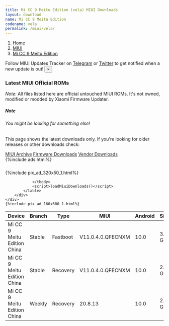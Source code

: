 ```yaml
---
title: Mi CC 9 Meitu Edition (vela) MIUI Downloads
layout: download
name: Mi CC 9 Meitu Edition
codename: vela
permalink: /miui/vela/
---
```

<nav aria-label="breadcrumb">
    <ol class="breadcrumb">
        <li class="breadcrumb-item"><a href="/">Home</a></li>
        <li class="breadcrumb-item"><a href="/miui/">MIUI</a></li>
        <li class="breadcrumb-item active" aria-current="page"><a href="/miui/vela/">Mi CC 9 Meitu Edition</a></li>
    </ol>
</nav>
<div class="alert alert-primary alert-dismissible fade show" role="alert">
    Follow MIUI Updates Tracker on <a href="https://t.me/MIUIUpdatesTracker" class="alert-link">Telegram</a>
     or <a href="https://twitter.com/MiFwUpdater" class="alert-link">Twitter</a> to get notified when a new update is out!
    <button type="button" class="close" data-dismiss="alert" aria-label="Close">
        <span aria-hidden="true">&times;</span>
    </button>
</div>

### Latest MIUI Official ROMs
*Note*: All files listed here are official untouched MIUI ROMs. It's not owned, modified or modded by Xiaomi Firmware Updater.
<div class="card">
  <div class="card-body">
    <h5 class="card-title">Note</h5>
    <h6 class="card-subtitle mb-2 text-muted">You might be looking for something else!</h6>
    <p class="card-text">This page shows the latest downloads only.
     If you're looking for older releases or other downloads check:</p>
    <a href="/archive/miui/vela/" class="card-link">MIUI Archive</a>
    <a href="/firmware/vela/" class="card-link">Firmware Downloads</a>
    <a href="/vendor/vela/" class="card-link">Vendor Downloads</a>
  </div>
</div>
{%include ads.html%}
<div class="row justify-content-center">
    <div class="col-10">
        <div class="table-responsive-md" style="margin-top: 25px;">
            {%include pix_ad_320x50_1.html%}
            <table id="miui" class="display dt-responsive nowrap compact table table-striped table-hover table-sm">
                <thead class="thead-dark">
                    <tr>
                        <th data-ref="device">Device</th>
                        <th data-ref="branch">Branch</th>
                        <th data-ref="type">Type</th>
                        <th data-ref="miui">MIUI</th>
                        <th data-ref="android">Android</th>
                        <th data-ref="size">Size</th>
                        <th data-ref="size">Date</th>
                        <th data-ref="link">Link</th>
                    </tr>
                </thead>
                <tbody>
                <tr><td>Mi CC 9 Meitu Edition China</td><td>Stable</td><td>Fastboot</td><td>V11.0.4.0.QFECNXM</td><td>10.0</td><td>3.6 GB</td><td>2020-05-17</td><td><a href="/miui/vela/stable/V11.0.4.0.QFECNXM/">Download</a></td></tr>
<tr><td>Mi CC 9 Meitu Edition China</td><td>Stable</td><td>Recovery</td><td>V11.0.4.0.QFECNXM</td><td>10.0</td><td>2.5 GB</td><td>2020-05-28</td><td><a href="/miui/vela/stable/V11.0.4.0.QFECNXM/">Download</a></td></tr>
<tr><td>Mi CC 9 Meitu Edition China</td><td>Weekly</td><td>Recovery</td><td>20.8.13</td><td>10.0</td><td>2.6 GB</td><td>2020-08-13</td><td><a href="/miui/vela/weekly/20.8.13/">Download</a></td></tr>

                </tbody>
                <script>loadMiuiDownloads()</script>
            </table>
        </div>
    </div>
    {%include pix_ad_160x600_1.html%}
</div>
